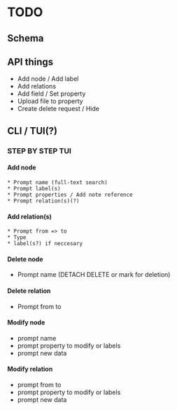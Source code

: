 # TODO

## Schema


## API things
* Add node / Add label
* Add relations
* Add field / Set property
* Upload file to property
* Create delete request / Hide 

## CLI / TUI(?)

### STEP BY STEP TUI
#### Add node
    * Prompt name (full-text search)
    * Prompt label(s) 
    * Prompt properties / Add note reference
    * Prompt relation(s)(?)

#### Add relation(s)
    * Prompt from => to
    * Type
    * label(s?) if neccesary

#### Delete node
* Prompt name (DETACH DELETE or mark for deletion)

#### Delete relation
* Prompt from to

#### Modify node
* prompt name
* prompt property to modify or labels
* prompt new data

#### Modify relation
* prompt from to
* prompt property to modify or labels
* prompt new data

